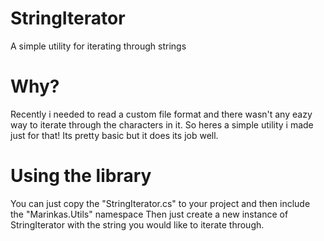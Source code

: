# StringIterator
A simple utility for iterating through strings

# Why?
Recently i needed to read a custom file format and there wasn't any eazy way to iterate through the characters in it.
So heres a simple utility i made just for that!
Its pretty basic but it does its job well.

# Using the library
You can just copy the "StringIterator.cs" to your project and then include the "Marinkas.Utils" namespace
Then just create a new instance of StringIterator with the string you would like to iterate through.
